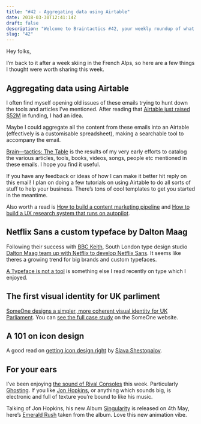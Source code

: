 ```yaml
---
title: "#42 - Aggregating data using Airtable"
date: 2018-03-30T12:41:14Z
draft: false
description: "Welcome to Braintactics #42, your weekly roundup of what’s happening in design, code and typography."
slug: "42"
---
```


Hey folks,

I’m back to it after a week skiing in the French Alps, so here are a few things I thought were worth sharing this week.

## Aggregating data using Airtable

I often find myself opening old issues of these emails trying to hunt down the tools and articles I’ve mentioned. After reading that [Airtable just raised $52M](https://techcrunch.com/2018/03/15/airtable-raises-52m-to-give-non-coders-tools-to-build-complex-software/) in funding, I had an idea.

Maybe I could aggregate all the content from these emails into an Airtable (effectively is a customisable spreadsheet), making a searchable tool to accompany the email.

[Brain—tactics: The Table](https://airtable.com/shr4aEdLsGfUXTj6p) is the results of my very early efforts to catalog the various articles, tools, books, videos, songs, people etc mentioned in these emails. I hope you find it useful.

If you have any feedback or ideas of how I can make it better hit reply on this email! I plan on doing a few tutorials on using Airtable to do all sorts of stuff to help your business. There’s tons of cool templates to get you started in the meantime.

Also worth a read is [How to build a content marketing pipeline](https://blog.airtable.com/how-to-build-a-content-marketing-pipeline/) and [How to build a UX research system that runs on autopilot](https://airtable.news/how-to-build-a-ux-research-system-that-runs-on-autopilot-1a9ff3f4c244).

## Netflix Sans a custom typeface by Dalton Maag

Following their success with [BBC Keith](https://www.daltonmaag.com/work/bbc-reith), South London type design studio [Dalton Maag team up with Netflix to develop Netflix Sans](https://www.itsnicethat.com/news/netflix-sans-typeface-dalton-maag-graphic-design-210318). It seems like theres a growing trend for big brands and custom typefaces.

[A Typeface is not a tool](https://klim.co.nz/blog/a-typeface-is-not-a-tool/) is something else I read recently on type which I enjoyed.

## The first visual identity for UK parliment

[SomeOne designs a simpler, more coherent visual identity for UK Parliament](https://www.itsnicethat.com/news/someone-design-agency-uk-parliament-visual-identity-graphic-design-200318). You can [see the full case study](https://someoneinlondon.com/projects/the-first-visual-identity-for-uk-parliament) on the SomeOne website.

## A 101 on icon design

A good read on [getting icon design right](https://medium.muz.li/icon-set-3b4fc87dc6b5) by [Slava Shestopalov](https://medium.muz.li/@shestopalov.v).

## For your ears

I’ve been enjoying [the sound of Rival Consoles](https://www.youtube.com/watch?v=v4gSk5GibB8) this week. Particularly [Ghosting](https://www.youtube.com/watch?v=VBpNfFKHtMg&list=RDEMfRfuk_FdNkfls3_ZmYZb4Q&index=8). If you like [Jon Hopkins](https://www.youtube.com/watch?v=Q04ILDXe3QE), or anything which sounds big, is electronic and full of texture you’re bound to like his music.

Talking of Jon Hopkins, his new Album [Singularity](https://jonhopkins.dominomart.com/singularity-signed-deluxe-lp) is released on 4th May, here’s [Emerald Rush](https://www.youtube.com/watch?v=4sk0uDbM5lc&list=RDEMfRfuk_FdNkfls3_ZmYZb4Q&index=7) taken from the album. Love this new animation vibe.
